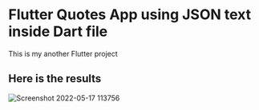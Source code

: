 # Flutter Quotes App using JSON text inside Dart file

This is my another Flutter project

## Here is the results

![Screenshot 2022-05-17 113756](https://user-images.githubusercontent.com/47345004/168745404-471f8057-d4b0-4277-8123-69a5dd0b10a9.png)



